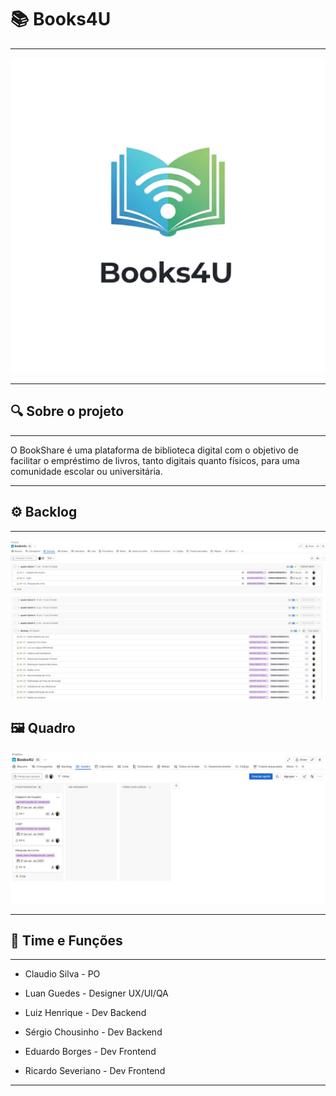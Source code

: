 # 📚 Books4U
---

  ![Logo do Projeto](https://github.com/byteric/Books4U/blob/main/img/logoprojeto.png)

---
## 🔍 Sobre o projeto
---

O BookShare é uma plataforma de biblioteca digital com o objetivo de facilitar o empréstimo de livros, tanto digitais quanto físicos, para uma comunidade escolar ou universitária.

---

## ⚙️ Backlog

---

![Backlog](https://github.com/byteric/Books4U/blob/main/img/backlogjira.jpg)

## 🖼️ Quadro

![Quadro](https://github.com/byteric/Books4U/blob/main/img/quadrojira.jpg)

---

## 💼 Time e Funções

---

* Claudio Silva - PO

* Luan Guedes - Designer UX/UI/QA

* Luiz Henrique - Dev Backend

* Sérgio Chousinho - Dev Backend

* Eduardo Borges - Dev Frontend

* Ricardo Severiano - Dev Frontend

---
